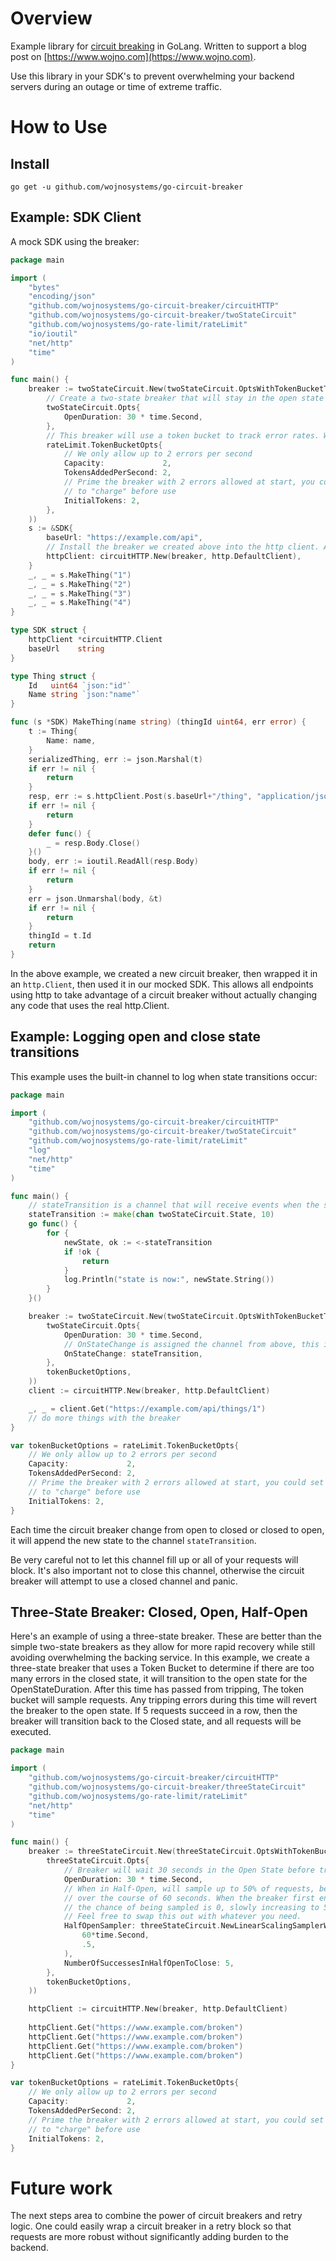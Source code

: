 # Overview

Example library for [circuit breaking](https://martinfowler.com/bliki/CircuitBreaker.html) in GoLang. Written to support a blog post on [https://www.wojno.com](https://www.wojno.com).

Use this library in your SDK's to prevent overwhelming your backend servers during an outage or time of extreme traffic.

# How to Use

## Install

`go get -u github.com/wojnosystems/go-circuit-breaker`

## Example: SDK Client

A mock SDK using the breaker:

```go
package main

import (
	"bytes"
	"encoding/json"
	"github.com/wojnosystems/go-circuit-breaker/circuitHTTP"
	"github.com/wojnosystems/go-circuit-breaker/twoStateCircuit"
	"github.com/wojnosystems/go-rate-limit/rateLimit"
	"io/ioutil"
	"net/http"
	"time"
)

func main() {
	breaker := twoStateCircuit.New(twoStateCircuit.OptsWithTokenBucketTripDecider(
		// Create a two-state breaker that will stay in the open state for 30 seconds
		twoStateCircuit.Opts{
			OpenDuration: 30 * time.Second,
		},
		// This breaker will use a token bucket to track error rates. When exceeded, the breaker will trip
		rateLimit.TokenBucketOpts{
			// We only allow up to 2 errors per second
			Capacity:             2,
			TokensAddedPerSecond: 2,
			// Prime the breaker with 2 errors allowed at start, you could set this to 0 and force the breaker
			// to "charge" before use
			InitialTokens: 2,
		},
	))
	s := &SDK{
		baseUrl: "https://example.com/api",
		// Install the breaker we created above into the http client. Any failing requests will interact with the breaker
		httpClient: circuitHTTP.New(breaker, http.DefaultClient),
	}
	_, _ = s.MakeThing("1")
	_, _ = s.MakeThing("2")
	_, _ = s.MakeThing("3")
	_, _ = s.MakeThing("4")
}

type SDK struct {
	httpClient *circuitHTTP.Client
	baseUrl    string
}

type Thing struct {
	Id   uint64 `json:"id"`
	Name string `json:"name"`
}

func (s *SDK) MakeThing(name string) (thingId uint64, err error) {
	t := Thing{
		Name: name,
	}
	serializedThing, err := json.Marshal(t)
	if err != nil {
		return
	}
	resp, err := s.httpClient.Post(s.baseUrl+"/thing", "application/json", bytes.NewBuffer(serializedThing))
	if err != nil {
		return
	}
	defer func() {
		_ = resp.Body.Close()
	}()
	body, err := ioutil.ReadAll(resp.Body)
	if err != nil {
		return
	}
	err = json.Unmarshal(body, &t)
	if err != nil {
		return
	}
	thingId = t.Id
	return
}
```

In the above example, we created a new circuit breaker, then wrapped it in an `http.Client`, then used it in our mocked SDK. This allows all endpoints using http to take advantage of a circuit breaker without actually changing any code that uses the real http.Client.

## Example: Logging open and close state transitions

This example uses the built-in channel to log when state transitions occur:

```go
package main

import (
	"github.com/wojnosystems/go-circuit-breaker/circuitHTTP"
	"github.com/wojnosystems/go-circuit-breaker/twoStateCircuit"
	"github.com/wojnosystems/go-rate-limit/rateLimit"
	"log"
	"net/http"
	"time"
)

func main() {
	// stateTransition is a channel that will receive events when the state changes.
	stateTransition := make(chan twoStateCircuit.State, 10)
	go func() {
		for {
			newState, ok := <-stateTransition
			if !ok {
				return
			}
			log.Println("state is now:", newState.String())
		}
	}()

	breaker := twoStateCircuit.New(twoStateCircuit.OptsWithTokenBucketTripDecider(
		twoStateCircuit.Opts{
			OpenDuration: 30 * time.Second,
			// OnStateChange is assigned the channel from above, this is how we tell the breaker to send events
			OnStateChange: stateTransition,
		},
		tokenBucketOptions,
	))
	client := circuitHTTP.New(breaker, http.DefaultClient)

	_, _ = client.Get("https://example.com/api/things/1")
	// do more things with the breaker
}

var tokenBucketOptions = rateLimit.TokenBucketOpts{
	// We only allow up to 2 errors per second
	Capacity:             2,
	TokensAddedPerSecond: 2,
	// Prime the breaker with 2 errors allowed at start, you could set this to 0 and force the breaker
	// to "charge" before use
	InitialTokens: 2,
}
```

Each time the circuit breaker change from open to closed or closed to open, it will append the new state to the channel `stateTransition`.

Be very careful not to let this channel fill up or all of your requests will block. It's also important not to close this channel, otherwise the circuit breaker will attempt to use a closed channel and panic.

## Three-State Breaker: Closed, Open, Half-Open

Here's an example of using a three-state breaker. These are better than the simple two-state breakers as they allow for more rapid recovery while still avoiding overwhelming the backing service. In this example, we create a three-state breaker that uses a Token Bucket to determine if there are too many errors in the closed state, it will transition to the open state for the OpenStateDuration. After this time has passed from tripping, The token bucket will sample requests. Any tripping errors during this time will revert the breaker to the open state. If 5 requests succeed in a row, then the breaker will transition back to the Closed state, and all requests will be executed.


```go
package main

import (
	"github.com/wojnosystems/go-circuit-breaker/circuitHTTP"
	"github.com/wojnosystems/go-circuit-breaker/threeStateCircuit"
	"github.com/wojnosystems/go-rate-limit/rateLimit"
	"net/http"
	"time"
)

func main() {
	breaker := threeStateCircuit.New(threeStateCircuit.OptsWithTokenBucketTripDecider(
		threeStateCircuit.Opts{
			// Breaker will wait 30 seconds in the Open State before transitioning to Half-Open
			OpenDuration: 30 * time.Second,
			// When in Half-Open, will sample up to 50% of requests, becoming more likely
			// over the course of 60 seconds. When the breaker first enters Half-Open,
			// the chance of being sampled is 0, slowly increasing to 50% once 60 seconds have passed
			// Feel free to swap this out with whatever you need.
			HalfOpenSampler: threeStateCircuit.NewLinearScalingSamplerWithStandardRandom(
				60*time.Second,
				.5,
			),
			NumberOfSuccessesInHalfOpenToClose: 5,
		},
		tokenBucketOptions,
	))

	httpClient := circuitHTTP.New(breaker, http.DefaultClient)
	
	httpClient.Get("https://www.example.com/broken")
	httpClient.Get("https://www.example.com/broken")
	httpClient.Get("https://www.example.com/broken")
	httpClient.Get("https://www.example.com/broken")
}

var tokenBucketOptions = rateLimit.TokenBucketOpts{
	// We only allow up to 2 errors per second
	Capacity:             2,
	TokensAddedPerSecond: 2,
	// Prime the breaker with 2 errors allowed at start, you could set this to 0 and force the breaker
	// to "charge" before use
	InitialTokens: 2,
}
```

# Future work

The next steps area to combine the power of circuit breakers and retry logic. One could easily wrap a circuit breaker in a retry block so that requests are more robust without significantly adding burden to the backend.

